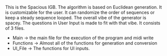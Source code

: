 This is the Spacious IGB. The algorithm is based on Euclidean generation. 
It is customizable for the user. It can randomize the order of sequences or keep a steady sequence looped.
The overall vibe of the generator is spacey. The questions in User Input is made to fit with that vibe. It consists of 3 files.
- Main -> the main file for the execution of the program and midi write
- Functions -> Almost all of the functions for generation and conversion
- UI_File -> The functions for UI inputs.


